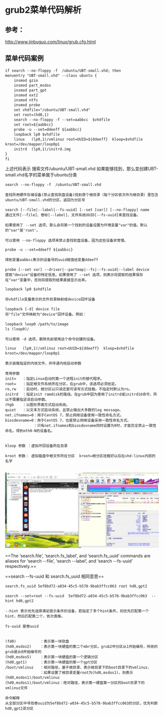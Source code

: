 # grub2菜单代码解析



## 参考：

http://www.jinbuguo.com/linux/grub.cfg.html



## 菜单代码案例

```
if search --no-floppy -f  /ubuntu/UBT-small.vhd; then
menuentry "UBT-small.vhd" --class ubuntu {
	insmod gzio
	insmod part_msdos
	insmod part_gpt
	insmod ext2
	insmod ntfs
	insmod probe
	set vhdfile="/ubuntu/UBT-small.vhd"
	set root=(hd0,1)
	search --no-floppy -f --set=aabbcc  $vhdfile
	set root=${aabbcc}
	probe -u --set=ddeeff ${aabbcc}
	loopback lp0 $vhdfile
	linux	(lp0,1)/vmlinuz root=UUID=${ddeeff}  kloop=$vhdfile  kroot=/dev/mapper/loop0p1
	initrd	(lp0,1)/initrd.img
}
fi

```

上述代码表示 搜索文件/ubuntu/UBT-small.vhd 如果能够找到，那么变创建UBT-small.vhd名字的菜单属于ubuntu分类

```
search --no-floppy -f  /ubuntu/UBT-small.vhd

查找所用硬件存储设备(禁止查找软盘设备)找到首个根目录（每个分区依次作为根目录）里包含 ubuntu/UBT-small.vhd的分区，返回为分区号

search [--file|--label|--fs-uuid] [--set [var]] [--no-floppy] name
通过文件[--file]、卷标[--label]、文件系统UUID[--fs-uuid]来查找设备。

如果使用了 --set 选项，那么会将第一个找到的设备设置为环境变量"var"的值。默认的"var"是'root'。

可以使用 --no-floppy 选项来禁止查找软盘设备，因为这些设备非常慢。
```

~~~
probe -u --set=ddeeff ${aabbcc}

得到变量aabbcc表示的设备号的uuid赋值给变量ddeeff

probe [--set var] --driver|--partmap|--fs|--fs-uuid|--label device
提取"device"设备的特定信息。如果使用了 --set 选项，则表示将提取的结果保存在"var"变量中，否则将提取的结果直接显示出来。
~~~

```
loopback lp0 $vhdfile

将vhdfile变量表示的文件目录映射成device回环设备

loopback [-d] device file
将"file"文件映射为"device"回环设备。例如：

loopback loop0 /path/to/image
ls (loop0)/

可以使用 -d 选项，删除先前使用这个命令创建的设备。
```

```
linux	(lp0,1)/vmlinuz root=UUID=${ddeeff}  kloop=$vhdfile  kroot=/dev/mapper/loop0p1

表示装载指定的内核文件，并传递内核启动参数

常用参数
init=   ：指定Linux启动的第一个进程init的替代程序。
root=   ：指定根文件系统所在分区，在grub中，该选项必须给定。
ro,rw   ：启动时，根分区以只读还是可读写方式挂载。不指定时默认为ro。
initrd  ：指定init ramdisk的路径。在grub中因为使用了initrd或initrd16命令，所以不需要指定该启动参数。
rhgb    ：以图形界面方式启动系统。
quiet   ：以文本方式启动系统，且禁止输出大多数的log message。
net.ifnames=0：用于CentOS 7，禁止网络设备使用一致性命名方式。
biosdevname=0：用于CentOS 7，也是禁止网络设备采用一致性命名方式。
             ：只有net.ifnames和biosdevname同时设置为0时，才能完全禁止一致性命名，得到eth0-N的设备名。
             
             
kloop 参数 ：虚拟环回设备所在目录

kroot 参数： 虚拟磁盘中根文件所在分区  kroot=根分区挂载好以后在vhd-linux内部的名字
             
```



![image-20200811194114443](https://raw.githubusercontent.com/yusenyi123/pictures1/master/imgs/20200827163559.png)



==The ‘search.file’, ‘search.fs_label’, and ‘search.fs_uuid’ commands are aliases for ‘search --file’, ‘search --label’, and ‘search --fs-uuid’ respectively.==

==search --fs-uuid  和 search.fs_uuid 相同意思==

```
search.fs_uuid 5ef8bd72-a034-45c5-b578-9bab3ffcc063 root hd0,gpt2 

search --set=root --fs-uuid  5ef8bd72-a034-45c5-b578-9bab3ffcc063  --hint hd0,gpt2

--hint 表示优先选择满足提示条件的设备，若指定了多个hint条件，则优先匹配第一个hint，然后匹配第二个，依次类推。

fs-uuid 是卷uuid


(fd0)           ：表示第一块软盘
(hd0,msdos2)    ：表示第一块硬盘的第二个mbr分区。grub2中分区从1开始编号，传统的grub是从0开始编号的
(hd0,msdos5)    ：表示第一块硬盘的第一个逻辑分区
(hd0,gpt1)      ：表示第一块硬盘的第一个gpt分区
/boot/vmlinuz   ：相对路径，基于根目录，表示根目录下的boot目录下的vmlinuz，
                ：如果设置了根目录变量root为(hd0,msdos1)，则表示(hd0,msdos1)/boot/vmlinuz
(hd0,msdos1)/boot/vmlinuz：绝对路径，表示第一硬盘第一分区的boot目录下的vmlinuz文件

命令解释
从全部分区中寻找卷uuid为5ef8bd72-a034-45c5-b578-9bab3ffcc063的分区，优先判断hd0,gpt2该分区

```


